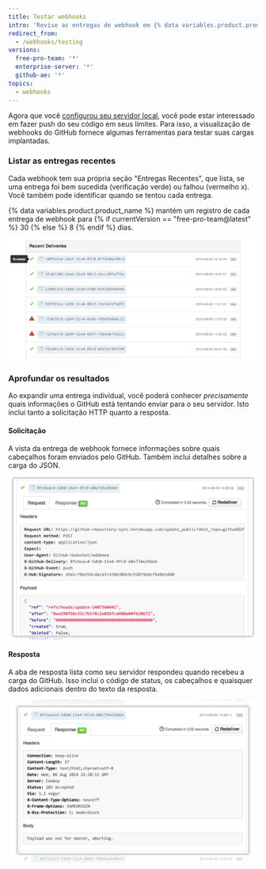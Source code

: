 ```yaml
---
title: Testar webhooks
intro: 'Revise as entregas de webhook em {% data variables.product.prodname_dotcom %}, incluindo a solicitação HTTP, a carga, bem como a resposta.'
redirect_from:
  - /webhooks/testing
versions:
  free-pro-team: '*'
  enterprise-server: '*'
  github-ae: '*'
topics:
  - webhooks
---
```



Agora que você [configurou seu servidor local](/webhooks/configuring/), você pode estar interessado em fazer push do seu código em seus limites. Para isso, a visualização de webhooks do GitHub fornece algumas ferramentas para testar suas cargas implantadas.

### Listar as entregas recentes

Cada webhook tem sua própria seção "Entregas Recentes", que lista, se uma entrega foi bem sucedida (verificação verde) ou falhou (vermelho x). Você também pode identificar quando se tentou cada entrega.

{% data variables.product.product_name %} mantém um registro de cada entrega de webhook para {% if currentVersion == "free-pro-team@latest" %} 30 {% else %} 8 {% endif %} dias.

![Vista das entregas recentes](/assets/images/webhooks_recent_deliveries.png)

### Aprofundar os resultados

Ao expandir uma entrega individual, você poderá conhecer *precisamente* quais informações o GitHub está tentando enviar para o seu servidor. Isto inclui tanto a solicitação HTTP quanto a resposta.

#### Solicitação

A vista da entrega de webhook fornece informações sobre quais cabeçalhos foram enviados pelo GitHub. Também inclui detalhes sobre a carga do JSON.

![Visualizar uma solicitação de carga](/assets/images/payload_request_tab.png)

#### Resposta

A aba de resposta lista como seu servidor respondeu quando recebeu a carga do GitHub. Isso inclui o código de status, os cabeçalhos e quaisquer dados adicionais dentro do texto da resposta.

![Visualizar uma resposta de carga](/assets/images/payload_response_tab.png)
